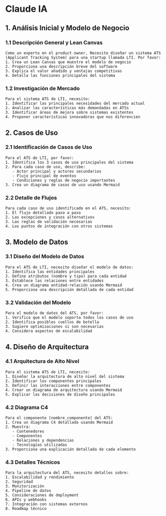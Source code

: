 # Claude IA

## 1. Análisis Inicial y Modelo de Negocio

### 1.1 Descripción General y Lean Canvas
```prompt
Como un experto en el product owner, Necesito diseñar un sistema ATS (Applicant Tracking System) para una startup llamada LTI. Por favor:
1. Crea un Lean Canvas que muestre el modelo de negocio
2. Proporciona una descripción breve del software
3. Explica el valor añadido y ventajas competitivas
4. Detalla las funciones principales del sistema
```

### 1.2 Investigación de Mercado
```prompt
Para el sistema ATS de LTI, necesito:
1. Identificar las principales necesidades del mercado actual
2. Analizar las características más demandadas en ATSs
3. Identificar áreas de mejora sobre sistemas existentes
4. Proponer características innovadoras que nos diferencien
```

## 2. Casos de Uso

### 2.1 Identificación de Casos de Uso
```prompt
Para el ATS de LTI, por favor:
1. Identifica los 3 casos de uso principales del sistema
2. Para cada caso de uso, describe:
   - Actor principal y actores secundarios
   - Flujo principal de eventos
   - Condiciones y reglas de negocio importantes
3. Crea un diagrama de casos de uso usando Mermaid
```

### 2.2 Detalle de Flujos
```prompt
Para cada caso de uso identificado en el ATS, necesito:
1. El flujo detallado paso a paso
2. Las excepciones y casos alternativos
3. Las reglas de validación necesarias
4. Los puntos de integración con otros sistemas
```

## 3. Modelo de Datos

### 3.1 Diseño del Modelo de Datos
```prompt
Para el ATS de LTI, necesito diseñar el modelo de datos:
1. Identifica las entidades principales
2. Define atributos (nombre y tipo) para cada entidad
3. Establece las relaciones entre entidades
4. Crea un diagrama entidad-relación usando Mermaid
5. Proporciona una descripción detallada de cada entidad
```

### 3.2 Validación del Modelo
```prompt
Para el modelo de datos del ATS, por favor:
1. Verifica que el modelo soporta todos los casos de uso
2. Identifica posibles cuellos de botella
3. Sugiere optimizaciones si son necesarias
4. Considera aspectos de escalabilidad
```

## 4. Diseño de Arquitectura

### 4.1 Arquitectura de Alto Nivel
```prompt
Para el sistema ATS de LTI, necesito:
1. Diseñar la arquitectura de alto nivel del sistema
2. Identificar los componentes principales
3. Definir las interacciones entre componentes
4. Crear un diagrama de arquitectura usando Mermaid
5. Explicar las decisiones de diseño principales
```

### 4.2 Diagrama C4
```prompt
Para el componente [nombre_componente] del ATS:
1. Crea un diagrama C4 detallado usando Mermaid
2. Muestra:
   - Contenedores
   - Componentes
   - Relaciones y dependencias
   - Tecnologías utilizadas
3. Proporciona una explicación detallada de cada elemento
```

### 4.3 Detalles Técnicos
```prompt
Para la arquitectura del ATS, necesito detalles sobre:
1. Escalabilidad y rendimiento
2. Seguridad
3. Monitorización
4. Pipeline de datos
5. Consideraciones de deployment
6. APIs y webhooks
7. Integración con sistemas externos
8. Roadmap técnico
```

